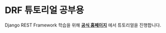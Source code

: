 # DRF 튜토리얼 공부용

Django REST Framework 학습을 위해
**[공식 홈페이지](https://www.django-rest-framework.org/)** 에서 튜토리얼을 진행합니다.
